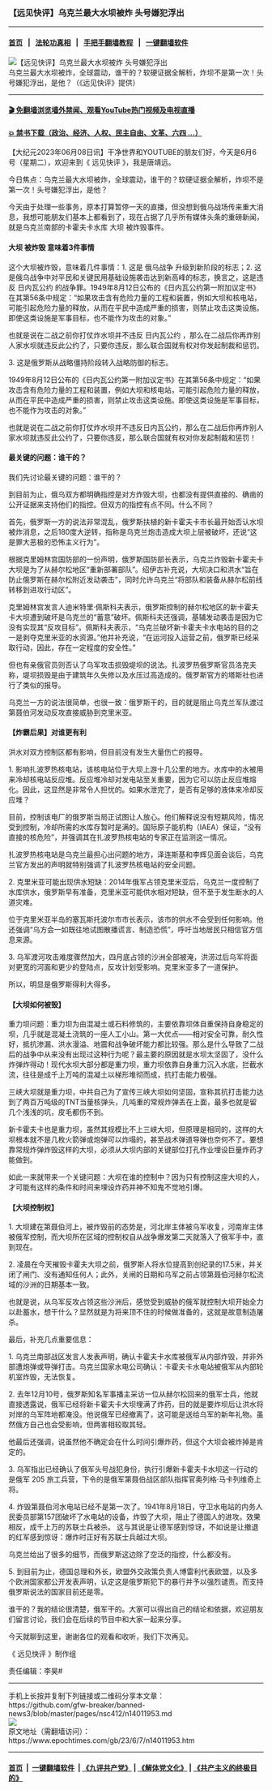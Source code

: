 ### 【远见快评】乌克兰最大水坝被炸 头号嫌犯浮出
------------------------

#### [首页](https://github.com/gfw-breaker/banned-news3/blob/master/README.md) &nbsp;&nbsp;|&nbsp;&nbsp; [法轮功真相](https://github.com/begood0513/basic/blob/master/README.md)  &nbsp;&nbsp;|&nbsp;&nbsp; [手把手翻墙教程](https://github.com/gfw-breaker/guides/wiki)  &nbsp;&nbsp;|&nbsp;&nbsp; [一键翻墙软件](https://github.com/gfw-breaker/nogfw/blob/master/README.md)  



<div><img alt="【远见快评】乌克兰最大水坝被炸 头号嫌犯浮出" class="attachment-djy_600_400 size-djy_600_400 wp-post-image" src="https://i.epochtimes.com/assets/uploads/2023/06/id14011959-Untitled-1-600x400.jpg"/>
<div class="caption">
 乌克兰最大水坝被炸，全球震动，谁干的？软硬证据全解析，炸坝不是第一次！头号嫌犯浮出，是他？（《远见快评》提供）
</div></div><hr/>

#### [ 🎬  免翻墙浏览墙外禁闻、观看YouTube热门视频及电视直播](https://github.com/gfw-breaker/HelloWorld)

#### [ 💥  禁书下载（政治、经济、人权、民主自由、文革、六四 ...）](https://github.com/gfw-breaker/books/blob/master/README.md)

<div><p>
 【大纪元2023年06月08日讯】干净世界和YOUTUBE的朋友们好，今天是6月6号（星期二），欢迎来到《
 <ok href="https://www.epochtimes.com/gb/tag/%E8%BF%9C%E8%A7%81%E5%BF%AB%E8%AF%84.html">
  远见快评
 </ok>
 》，我是唐靖远。
</p>
<p>
 今日焦点：乌克兰最大水坝被炸，全球震动，谁干的？软硬证据全解析，炸坝不是第一次！头号嫌犯浮出，是他？
</p>
<p>
 今天由于处理一些事务，原本打算暂停一天的直播，但没想到俄乌战场传来重大消息，我想可能朋友们基本上都看到了，现在占据了几乎所有媒体头条的重磅新闻，就是乌克兰南部的卡霍夫卡水库
 <ok href="https://www.epochtimes.com/gb/tag/%E5%A4%A7%E5%9D%9D.html">
  大坝
 </ok>
 被炸毁事件。
</p>
<p>
 <center>
 </center>
 <h4>
  <ok href="https://www.epochtimes.com/gb/tag/%E5%A4%A7%E5%9D%9D.html">
   大坝
  </ok>
  被炸毁 意味着3件事情
 </h4>
 <p>
  这个大坝被炸毁，意味着几件事情：1. 这是
  <ok href="https://www.epochtimes.com/gb/tag/%E4%BF%84%E4%B9%8C%E6%88%98%E4%BA%89.html">
   俄乌战争
  </ok>
  升级到新阶段的标志；2. 这是俄乌战争中对平民和关键民用基础设施袭击达到新高峰的标志，换言之，这是违反
  <ok href="https://www.epochtimes.com/gb/tag/%E6%97%A5%E5%86%85%E7%93%A6%E5%85%AC%E7%BA%A6.html">
   日内瓦公约
  </ok>
  的战争罪。1949年8月12日公布的《日内瓦公约第一附加议定书》在其第56条中规定：“如果攻击含有危险力量的工程和装置，例如大坝和核电站，可能引起危险力量的释放，从而在平民中造成严重的损害，则禁止攻击这类设施。即使这类设施是军事目标，也不能作为攻击的对象。”
 </p>
 <p>
  也就是说在二战之前你打仗炸水坝并不违反
  <ok href="https://www.epochtimes.com/gb/tag/%E6%97%A5%E5%86%85%E7%93%A6%E5%85%AC%E7%BA%A6.html">
   日内瓦公约
  </ok>
  ，那么在二战后你再炸别人家水坝就违反此公约了，只要你违反，那么联合国就有权对你发起制裁和惩罚。
 </p>
 <p>
  3. 这是俄罗斯从战略僵持阶段转入战略防御的标志。
 </p>
 <p>
  1949年8月12日公布的《日内瓦公约第一附加议定书》在其第56条中规定：“如果攻击含有危险力量的工程和装置，例如大坝和核电站，可能引起危险力量的释放，从而在平民中造成严重的损害，则禁止攻击这类设施。即使这类设施是军事目标，也不能作为攻击的对象。”
 </p>
 <p>
  也就是说在二战之前你打仗炸水坝并不违反日内瓦公约，那么在二战后你再炸别人家水坝就违反此公约了，只要你违反，那么联合国就有权对你发起制裁和惩罚！
 </p>
 <h4>
  最关键的问题：谁干的？
 </h4>
 <p>
  我们先讨论最关键的问题：谁干的？
 </p>
 <p>
  到目前为止，俄乌双方都明确指控是对方炸毁大坝，也都没有提供直接的、确凿的公开证据来支持他们的指控。但双方的指控有点不同。什么不同？
 </p>
 <p>
  首先，俄罗斯一方的说法非常混乱，俄罗斯扶植的新卡霍夫卡市长最开始否认水坝被炸消息，之后180度大逆转，指称是乌克兰炮击造成大坝上层被破坏，还说“这是罪大恶极的恐怖主义行为”。
 </p>
 <p>
  根据克里姆林宫国防部的一份声明，俄罗斯国防部长表示，乌克兰炸毁新卡霍夫卡大坝是为了从赫尔松地区“重新部署部队”。绍伊古补充说，大坝决口和洪水“旨在防止俄罗斯在赫尔松附近发动袭击”，同时允许乌克兰“将部队和装备从赫尔松前线转移到进攻行动区”。
 </p>
 <p>
  克里姆林宫发言人迪米特里‧佩斯科夫表示，俄罗斯控制的赫尔松地区的新卡霍夫卡大坝遭到破坏是乌克兰的“蓄意”破坏。佩斯科夫还强调，基辅发动袭击是因为它没有实现其“反攻目标”。佩斯科夫表示，“乌克兰破坏新卡霍夫卡水电站的目的之一是剥夺克里米亚的水资源。”他并补充说，“在运河投入运营之前，俄罗斯已经采取行动，因此，存在一定程度的安全性。”
 </p>
 <p>
  但也有亲俄官员则否认了乌军攻击损毁堤坝的说法。扎波罗热俄罗斯官员洛克夫称，堤坝损毁是由于建筑年久失修以及水压过高造成的。俄罗斯官方的塔斯社也进行了类似的报导。
 </p>
 <p>
  乌克兰一方的说法很简单，也很一致：俄罗斯干的，目的就是阻止乌克兰军队渡过第聂伯河发动反攻直接威胁到克里米亚。
 </p>
 <h4>
  【炸霸后果】对谁更有利
 </h4>
 <p>
  洪水对双方控制区都有影响，但目前没有发生大量伤亡的报导。
 </p>
 <p>
  1. 影响扎波罗热核电站，该核电站位于大坝上游十几公里的地方。水库中的水被用来冷却核电站反应堆。反应堆冷却对发电站至关重要，因为它可以防止反应堆熔化。因此，这显然是非常令人担忧的。如果水泄完了，是否有足够的液体来冷却反应堆？
 </p>
 <p>
  目前，控制该电厂的俄罗斯当局正试图让人放心。他们解释说没有短期风险，情况受到控制，冷却所需的水库存暂时是满的。国际原子能机构（IAEA）保证，“没有直接的核危险”，并强调其在扎波罗热核电站的专家正在监测这一情况。
 </p>
 <p>
  扎波罗热核电站是乌克兰最担心出问题的地方，泽连斯基和李辉见面会谈后，乌克兰官方发出的声明就特别强调了扎波罗热核电站的安全问题。
 </p>
 <p>
  2. 克里米亚可能出现供水短缺：2014年俄军占领克里米亚后，乌克兰一度控制了水库供水，俄罗斯早有准备，克里米亚可能供水相对短缺，但不至于发生断水的人道灾难。
 </p>
 <p>
  位于克里米亚半岛的塞瓦斯托波尔市市长表示，该市的供水不会受到任何影响。他还强调“乌方会一如既往地试图散播谎言、制造恐慌”，呼吁当地居民只相信官方信息来源。
 </p>
 <p>
  3. 乌军渡河攻击难度骤然加大，四月底占领的沙洲全部被淹，洪涝过后乌军将面对更宽的河面和更少的登陆点，反攻计划受影响。克里米亚多了一道保护。
 </p>
 <p>
  所以，明显是俄罗斯得利大得多。
 </p>
 <h4>
  【大坝如何被毁】
 </h4>
 <p>
  重力坝问题：重力坝为由混凝土或石料修筑的，主要依靠坝体自重保持自身稳定的坝，几乎就是混凝土浇筑的一座人工小山。第一大优点——相对安全可靠，耐久性好，抵抗渗漏、洪水漫溢、地震和战争破坏能力都比较强。那么是什么导致了二战后的战争中从来没有出现过这种行为呢？最主要的原因就是水坝太坚固了，没什么炸弹炸得动！现代水坝大部分都是重力坝，重力坝依靠自身重力沉入水底，拦截水流，往往是成千上万吨的混凝土以梯形堆彻而成，抗打击能力极强。
 </p>
 <p>
  三峡大坝就是重力坝，中共自己为了宣传三峡大坝如何坚固，宣称其抗打击能力达到了两百万吨级的TNT当量核弹头，几吨重的常规炸弹丢在上面，最多也就是留几个浅浅的坑，皮毛都伤不到。
 </p>
 <p>
  新卡霍夫卡也是重力坝，虽然其规模比不上三峡大坝，但原理是相同的，这样的大坝根本就不是几枚火箭弹或炮弹可以炸塌的，甚至战术弹道导弹也奈何不了。要想靠常规炸弹炸毁这样的大坝，必须从大坝内部的关键部位打孔作业埋设巨量炸药才能做到。
 </p>
 <p>
  如此一来就带来一个关键问题：大坝在谁的控制中？因为只有控制这座大坝的人，才可能有这样的条件和时间来埋设炸药并神不知鬼不觉地引爆。
 </p>
 <h4>
  【大坝控制权】
 </h4>
 <p>
  1. 大坝建在第聂伯河上，被炸毁前的态势是，河北岸主体被乌军收复，河南岸主体被俄军控制，而大坝所在区域的控制权自从战争爆发第二天就落入了俄军手中，直到现在。
 </p>
 <p>
  2. 凌晨在今天摧毁卡霍夫大坝之前，俄罗斯人将水位提高到创纪录的17.5米，并关闭了闸门、没有通知任何人；此外，关闸的日期和乌军之前占领第聂伯河赫尔松流域的沙洲的日期基本一致。
 </p>
 <p>
  也就是说，从乌军反攻占领这些沙洲后，感觉受到威胁的俄军就控制大坝开始全力以赴蓄水，想干什么？显然就是为将来顶不住的时候做准备的，这就是故意制造屠杀。
 </p>
 <p>
  最后，补充几点重要信息：
 </p>
 <p>
  1. 乌克兰南部战区发言人发表声明，确认卡霍夫卡水库被俄军从内部炸毁，并非外部遭炮弹或导弹打击。乌克兰国家水电公司确认：卡霍夫卡水电站被俄军从内部轮机室炸毁，无法恢复。
 </p>
 <p>
  2. 去年12月10号，俄罗斯知名军事播主采访一位从赫尔松回来的俄军士兵，他就直接透露说，俄军已经将新卡霍夫卡大坝埋满了炸药，目的就是要炸坝后让洪水将对岸的乌军阵地都淹没。他说俄军已经撤离了，这可能是送给乌军的新年礼物。虽然俄方自己也会受影响，但两害相较取其轻。
 </p>
 <p>
  他最后还强调，说虽然他不确定会在什么时间引爆炸药，但这个大坝会被炸掉是肯定的。
 </p>
 <p>
  3. 乌军指出已经确认了俄军头号战犯身份，执行引爆新卡霍夫卡水坝这一行动的是俄军 205 旅工兵营，下令的是俄军第聂伯战区部队指挥官奥列格‧马卡列维奇上将。
 </p>
 <p>
  4. 炸毁第聂伯河水电站已经不是第一次了。1941年8月18日，守卫水电站的内务人民委员部第157团破坏了水电站的设备，炸毁了大坝，阻止了德国人的进攻。效果相反，成千上万的苏联士兵被杀。 这与其说是让德军感到惊讶，不如说是让撤退的红军感到惊讶：爆炸时正好有苏联士兵越过大坝。
 </p>
 <p>
  乌克兰给出了很多的细节，而俄罗斯这边除了空泛的指控，什么都没有。
 </p>
 <p>
  5. 到目前为止，德国总理和外长，欧盟外交政策负责人博雷利代表欧盟，以及多个欧洲国家都公开发表声明，认定这是俄罗斯犯下的暴行并予以强烈谴责。而支持俄罗斯说法的国家目前还是零。
 </p>
 <p>
  谁干的？我的结论很清楚，俄军干的。大家可以得出自己的结论和依据，欢迎朋友们留言讨论，我们会在后续的节目中和大家一起来分享。
 </p>
 <p>
  今天就聊到这里，谢谢各位的观看和收听，我们下次再见。
 </p>
 <p>
  《
  <ok href="https://www.epochtimes.com/gb/tag/%E8%BF%9C%E8%A7%81%E5%BF%AB%E8%AF%84.html">
   远见快评
  </ok>
  》制作组
 </p>
 <p>
  责任编辑：李昊#
 </p>
</p></div>
<hr/>
手机上长按并复制下列链接或二维码分享本文章：<br/>
https://github.com/gfw-breaker/banned-news3/blob/master/pages/nsc412/n14011953.md <br/>
<a href='https://github.com/gfw-breaker/banned-news3/blob/master/pages/nsc412/n14011953.md'><img src='https://github.com/gfw-breaker/banned-news3/blob/master/pages/nsc412/n14011953.md.png'/></a> <br/>
原文地址（需翻墙访问）：https://www.epochtimes.com/gb/23/6/7/n14011953.htm


------------------------
#### [首页](https://github.com/gfw-breaker/banned-news3/blob/master/README.md) &nbsp;|&nbsp; [一键翻墙软件](https://github.com/gfw-breaker/nogfw/blob/master/README.md) &nbsp;| [《九评共产党》](https://github.com/gfw-breaker/9ping.md/blob/master/README.md#九评之一评共产党是什么) | [《解体党文化》](https://github.com/gfw-breaker/jtdwh.md/blob/master/README.md) | [《共产主义的终极目的》](https://github.com/gfw-breaker/gczydzjmd.md/blob/master/README.md)


<img src='http://gfw-breaker.win/banned-news3/pages/nsc412/n14011953.md' width='0px' height='0px'/>